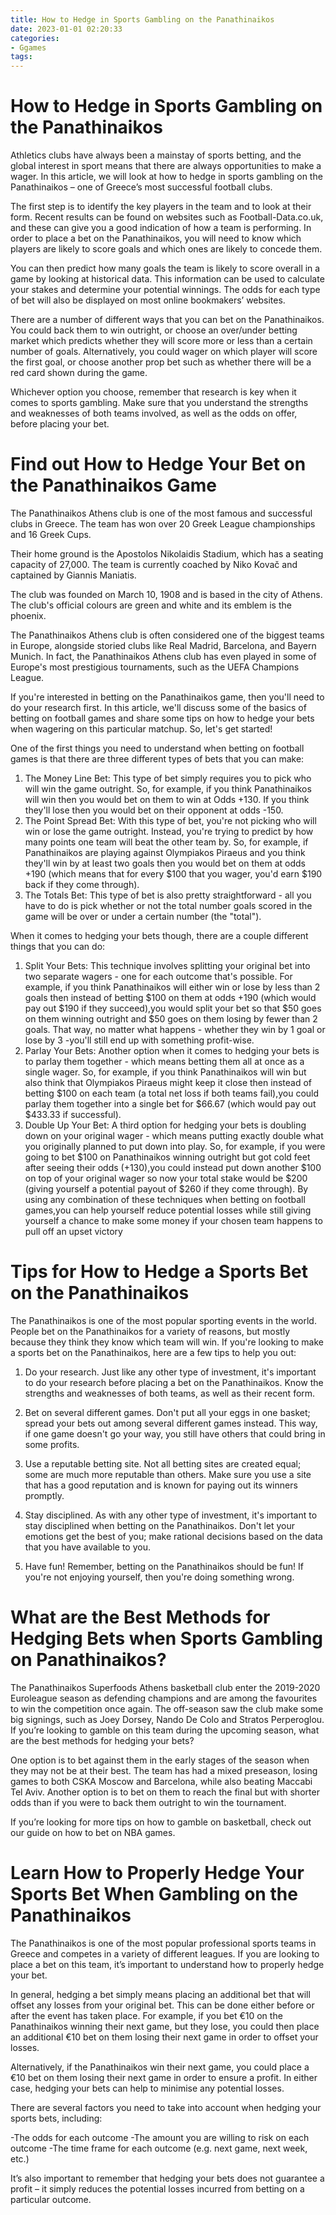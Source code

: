 ```yaml
---
title: How to Hedge in Sports Gambling on the Panathinaikos 
date: 2023-01-01 02:20:33
categories:
- Ggames
tags:
---
```



#  How to Hedge in Sports Gambling on the Panathinaikos 

Athletics clubs have always been a mainstay of sports betting, and the global interest in sport means that there are always opportunities to make a wager. In this article, we will look at how to hedge in sports gambling on the Panathinaikos – one of Greece’s most successful football clubs.

The first step is to identify the key players in the team and to look at their form. Recent results can be found on websites such as Football-Data.co.uk, and these can give you a good indication of how a team is performing. In order to place a bet on the Panathinaikos, you will need to know which players are likely to score goals and which ones are likely to concede them.

You can then predict how many goals the team is likely to score overall in a game by looking at historical data. This information can be used to calculate your stakes and determine your potential winnings. The odds for each type of bet will also be displayed on most online bookmakers’ websites.

There are a number of different ways that you can bet on the Panathinaikos. You could back them to win outright, or choose an over/under betting market which predicts whether they will score more or less than a certain number of goals. Alternatively, you could wager on which player will score the first goal, or choose another prop bet such as whether there will be a red card shown during the game.

Whichever option you choose, remember that research is key when it comes to sports gambling. Make sure that you understand the strengths and weaknesses of both teams involved, as well as the odds on offer, before placing your bet.

#  Find out How to Hedge Your Bet on the Panathinaikos Game 

The Panathinaikos Athens club is one of the most famous and successful clubs in Greece. The team has won over 20 Greek League championships and 16 Greek Cups.

Their home ground is the Apostolos Nikolaidis Stadium, which has a seating capacity of 27,000. The team is currently coached by Niko Kovač and captained by Giannis Maniatis.

The club was founded on March 10, 1908 and is based in the city of Athens. The club's official colours are green and white and its emblem is the phoenix.

The Panathinaikos Athens club is often considered one of the biggest teams in Europe, alongside storied clubs like Real Madrid, Barcelona, and Bayern Munich. In fact, the Panathinaikos Athens club has even played in some of Europe's most prestigious tournaments, such as the UEFA Champions League.

If you're interested in betting on the Panathinaikos game, then you'll need to do your research first. In this article, we'll discuss some of the basics of betting on football games and share some tips on how to hedge your bets when wagering on this particular matchup. So, let's get started!

One of the first things you need to understand when betting on football games is that there are three different types of bets that you can make: 

1) The Money Line Bet: This type of bet simply requires you to pick who will win the game outright. So, for example, if you think Panathinaikos will win then you would bet on them to win at Odds +130. If you think they'll lose then you would bet on their opponent at odds -150. 
2) The Point Spread Bet: With this type of bet, you're not picking who will win or lose the game outright. Instead, you're trying to predict by how many points one team will beat the other team by. So, for example, if Panathinaikos are playing against Olympiakos Piraeus and you think they'll win by at least two goals then you would bet on them at odds +190 (which means that for every $100 that you wager, you'd earn $190 back if they come through). 
3) The Totals Bet: This type of bet is also pretty straightforward - all you have to do is pick whether or not the total number goals scored in the game will be over or under a certain number (the "total"). 

When it comes to hedging your bets though, there are a couple different things that you can do: 

1) Split Your Bets: This technique involves splitting your original bet into two separate wagers - one for each outcome that's possible. For example, if you think Panathinaikos will either win or lose by less than 2 goals then instead of betting $100 on them at odds +190 (which would pay out $190 if they succeed),you would split your bet so that $50 goes on them winning outright and $50 goes on them losing by fewer than 2 goals. That way, no matter what happens - whether they win by 1 goal or lose by 3 -you'll still end up with something profit-wise. 
2) Parlay Your Bets: Another option when it comes to hedging your bets is to parlay them together - which means betting them all at once as a single wager. So, for example, if you think Panathinaikos will win but also think that Olympiakos Piraeus might keep it close then instead of betting $100 on each team (a total net loss if both teams fail),you could parlay them together into a single bet for $66.67 (which would pay out $433.33 if successful). 
3) Double Up Your Bet: A third option for hedging your bets is doubling down on your original wager - which means putting exactly double what you originally planned to put down into play. So, for example, if you were going to bet $100 on Panathinaikos winning outright but got cold feet after seeing their odds (+130),you could instead put down another $100 on top of your original wager so now your total stake would be $200 (giving yourself a potential payout of $260 if they come through). 
By using any combination of these techniques when betting on football games,you can help yourself reduce potential losses while still giving yourself a chance to make some money if your chosen team happens to pull off an upset victory

#  Tips for How to Hedge a Sports Bet on the Panathinaikos 

The Panathinaikos is one of the most popular sporting events in the world. People bet on the Panathinaikos for a variety of reasons, but mostly because they think they know which team will win. If you're looking to make a sports bet on the Panathinaikos, here are a few tips to help you out:

1. Do your research. Just like any other type of investment, it's important to do your research before placing a bet on the Panathinaikos. Know the strengths and weaknesses of both teams, as well as their recent form.

2. Bet on several different games. Don't put all your eggs in one basket; spread your bets out among several different games instead. This way, if one game doesn't go your way, you still have others that could bring in some profits.

3. Use a reputable betting site. Not all betting sites are created equal; some are much more reputable than others. Make sure you use a site that has a good reputation and is known for paying out its winners promptly.

4. Stay disciplined. As with any other type of investment, it's important to stay disciplined when betting on the Panathinaikos. Don't let your emotions get the best of you; make rational decisions based on the data that you have available to you.

5. Have fun! Remember, betting on the Panathinaikos should be fun! If you're not enjoying yourself, then you're doing something wrong.

#  What are the Best Methods for Hedging Bets when Sports Gambling on Panathinaikos? 

The Panathinaikos Superfoods Athens basketball club enter the 2019-2020 Euroleague season as defending champions and are among the favourites to win the competition once again.  The off-season saw the club make some big signings, such as Joey Dorsey, Nando De Colo and Stratos Perperoglou. If you’re looking to gamble on this team during the upcoming season, what are the best methods for hedging your bets?

One option is to bet against them in the early stages of the season when they may not be at their best. The team has had a mixed preseason, losing games to both CSKA Moscow and Barcelona, while also beating Maccabi Tel Aviv. Another option is to bet on them to reach the final but with shorter odds than if you were to back them outright to win the tournament.

If you’re looking for more tips on how to gamble on basketball, check out our guide on how to bet on NBA games.

#  Learn How to Properly Hedge Your Sports Bet When Gambling on the Panathinaikos

The Panathinaikos is one of the most popular professional sports teams in Greece and competes in a variety of different leagues. If you are looking to place a bet on this team, it’s important to understand how to properly hedge your bet.

In general, hedging a bet simply means placing an additional bet that will offset any losses from your original bet. This can be done either before or after the event has taken place. For example, if you bet €10 on the Panathinaikos winning their next game, but they lose, you could then place an additional €10 bet on them losing their next game in order to offset your losses.

Alternatively, if the Panathinaikos win their next game, you could place a €10 bet on them losing their next game in order to ensure a profit. In either case, hedging your bets can help to minimise any potential losses.

There are several factors you need to take into account when hedging your sports bets, including:

-The odds for each outcome
-The amount you are willing to risk on each outcome
-The time frame for each outcome (e.g. next game, next week, etc.)

It’s also important to remember that hedging your bets does not guarantee a profit – it simply reduces the potential losses incurred from betting on a particular outcome.